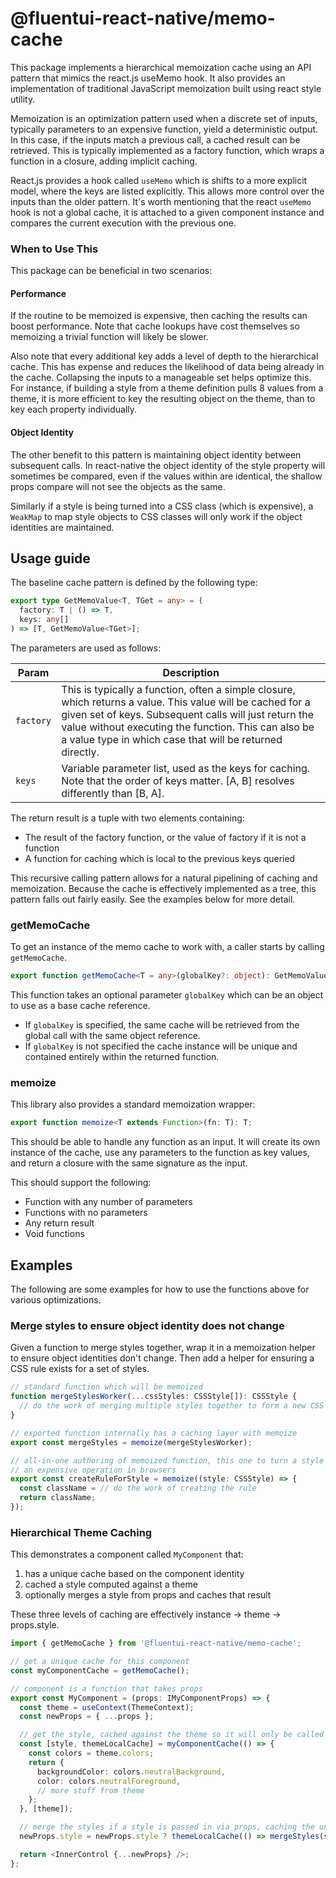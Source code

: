 # @fluentui-react-native/memo-cache

This package implements a hierarchical memoization cache using an API pattern that mimics the react.js useMemo hook. It also provides an implementation of traditional JavaScript memoization built using react style utility.

Memoization is an optimization pattern used when a discrete set of inputs, typically parameters to an expensive function, yield a deterministic output. In this case, if the inputs match a previous call, a cached result can be retrieved. This is typically implemented as a factory function, which wraps a function in a closure, adding implicit caching.

React.js provides a hook called `useMemo` which is shifts to a more explicit model, where the keys are listed explicitly. This allows more control over the inputs than the older pattern. It's worth mentioning that the react `useMemo` hook is not a global cache, it is attached to a given component instance and compares the current execution with the previous one.

### When to Use This

This package can be beneficial in two scenarios:

#### Performance

If the routine to be memoized is expensive, then caching the results can boost performance. Note that cache lookups have cost themselves so memoizing a trivial function will likely be slower.

Also note that every additional key adds a level of depth to the hierarchical cache. This has expense and reduces the likelihood of data being already in the cache. Collapsing the inputs to a manageable set helps optimize this. For instance, if building a style from a theme definition pulls 8 values from a theme, it is more efficient to key the resulting object on the theme, than to key each property individually.

#### Object Identity

The other benefit to this pattern is maintaining object identity between subsequent calls. In react-native the object identity of the style property will sometimes be compared, even if the values within are identical, the shallow props compare will not see the objects as the same.

Similarly if a style is being turned into a CSS class (which is expensive), a `WeakMap` to map style objects to CSS classes will only work if the object identities are maintained.

## Usage guide

The baseline cache pattern is defined by the following type:

```ts
export type GetMemoValue<T, TGet = any> = (
  factory: T | () => T,
  keys: any[]
) => [T, GetMemoValue<TGet>];
```

The parameters are used as follows:

| Param     | Description                                                                                                                                                                                                                                                                             |
| --------- | --------------------------------------------------------------------------------------------------------------------------------------------------------------------------------------------------------------------------------------------------------------------------------------- |
| `factory` | This is typically a function, often a simple closure, which returns a value. This value will be cached for a given set of keys. Subsequent calls will just return the value without executing the function. This can also be a value type in which case that will be returned directly. |
| `keys`    | Variable parameter list, used as the keys for caching. Note that the order of keys matter. [A, B] resolves differently than [B, A].                                                                                                                                                     |

The return result is a tuple with two elements containing:

- The result of the factory function, or the value of factory if it is not a function
- A function for caching which is local to the previous keys queried

This recursive calling pattern allows for a natural pipelining of caching and memoization. Because the cache is effectively implemented as a tree, this pattern falls out fairly easily. See the examples below for more detail.

### getMemoCache

To get an instance of the memo cache to work with, a caller starts by calling `getMemoCache`.

```ts
export function getMemoCache<T = any>(globalKey?: object): GetMemoValue<T>;
```

This function takes an optional parameter `globalKey` which can be an object to use as a base cache reference.

- If `globalKey` is specified, the same cache will be retrieved from the global call with the same object reference.
- If `globalKey` is not specified the cache instance will be unique and contained entirely within the returned function.

### memoize

This library also provides a standard memoization wrapper:

```ts
export function memoize<T extends Function>(fn: T): T;
```

This should be able to handle any function as an input. It will create its own instance of the cache, use any parameters to the function as key values, and return a closure with the same signature as the input.

This should support the following:

- Function with any number of parameters
- Functions with no parameters
- Any return result
- Void functions

## Examples

The following are some examples for how to use the functions above for various optimizations.

### Merge styles to ensure object identity does not change

Given a function to merge styles together, wrap it in a memoization helper to ensure object identities don't change. Then add a helper for ensuring a CSS rule exists for a set of styles.

```ts
// standard function which will be memoized
function mergeStylesWorker(...cssStyles: CSSStyle[]): CSSStyle {
  // do the work of merging multiple styles together to form a new CSS style
}

// exported function internally has a caching layer with memoize
export const mergeStyles = memoize(mergeStylesWorker);

// all-in-one authoring of memoized function, this one to turn a style into a CSS class, traditionally
// an expensive operation in browsers
export const createRuleForStyle = memoize((style: CSSStyle) => {
  const className = // do the work of creating the rule
  return className;
});
```

### Hierarchical Theme Caching

This demonstrates a component called `MyComponent` that:

1. has a unique cache based on the component identity
2. cached a style computed against a theme
3. optionally merges a style from props and caches that result

These three levels of caching are effectively instance -> theme -> props.style.

```ts
import { getMemoCache } from '@fluentui-react-native/memo-cache';

// get a unique cache for this component
const myComponentCache = getMemoCache();

// component is a function that takes props
export const MyComponent = (props: IMyComponentProps) => {
  const theme = useContext(ThemeContext);
  const newProps = { ...props };

  // get the style, cached against the theme so it will only be called once, note that because
  const [style, themeLocalCache] = myComponentCache(() => {
    const colors = theme.colors;
    return {
      backgroundColor: colors.neutralBackground,
      color: colors.neutralForeground,
      // more stuff from theme
    };
  }, [theme]);

  // merge the styles if a style is passed in via props, caching the union to ensure consistent object identity
  newProps.style = newProps.style ? themeLocalCache(() => mergeStyles(style, newProps.style), [newProps.style])[0] : style;

  return <InnerControl {...newProps} />;
};
```
